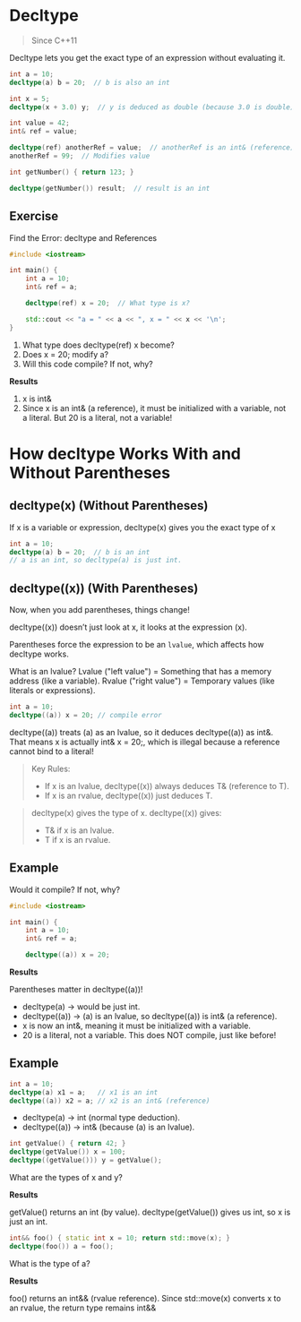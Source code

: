 # Decltype

> Since C++11

Decltype lets you get the exact type of an expression without evaluating it.

```cpp
int a = 10;
decltype(a) b = 20;  // b is also an int
```

```cpp
int x = 5;
decltype(x + 3.0) y;  // y is deduced as double (because 3.0 is double)
```

```cpp
int value = 42;
int& ref = value;

decltype(ref) anotherRef = value;  // anotherRef is an int& (reference)
anotherRef = 99;  // Modifies value
```

```cpp
int getNumber() { return 123; }

decltype(getNumber()) result;  // result is an int
```

## Exercise

Find the Error: decltype and References

```cpp
#include <iostream>

int main() {
    int a = 10;
    int& ref = a;  

    decltype(ref) x = 20;  // What type is x?

    std::cout << "a = " << a << ", x = " << x << '\n';
}
```

1. What type does decltype(ref) x become?
2. Does x = 20; modify a?
3. Will this code compile? If not, why?


**Results**

1. x is int&
2. Since x is an int& (a reference), it must be initialized with a variable, 
    not a literal. But 20 is a literal, not a variable!

# How decltype Works With and Without Parentheses

## decltype(x) (Without Parentheses)

If x is a variable or expression, decltype(x) gives you the exact type of x


```cpp
int a = 10;
decltype(a) b = 20;  // b is an int
// a is an int, so decltype(a) is just int.
```

## decltype((x)) (With Parentheses)

Now, when you add parentheses, things change!

decltype((x)) doesn’t just look at x, it looks at the expression (x).

Parentheses force the expression to be an `lvalue`, which affects how decltype works.

What is an lvalue?
Lvalue ("left value") = Something that has a memory address (like a variable).
Rvalue ("right value") = Temporary values (like literals or expressions).

```cpp
int a = 10;
decltype((a)) x = 20; // compile error
```
decltype((a)) treats (a) as an lvalue, so it deduces decltype((a)) as int&.
That means x is actually int& x = 20;, which is illegal because a reference cannot bind to a literal!


> Key Rules:
> 
> - If x is an lvalue, decltype((x)) always deduces T& (reference to T).
> - If x is an rvalue, decltype((x)) just deduces T.

> decltype(x) gives the type of x.
> decltype((x)) gives:
> - T& if x is an lvalue.
> - T if x is an rvalue.

## Example

Would it compile? If not, why?

```cpp
#include <iostream>

int main() {
    int a = 10;
    int& ref = a;  

    decltype((a)) x = 20;
```

**Results**

Parentheses matter in decltype((a))!
- decltype(a) → would be just int.
- decltype((a)) → (a) is an lvalue, so decltype((a)) is int& (a reference).
- x is now an int&, meaning it must be initialized with a variable.
- 20 is a literal, not a variable. This does NOT compile, just like before!

## Example 

```cpp
int a = 10;
decltype(a) x1 = a;   // x1 is an int
decltype((a)) x2 = a; // x2 is an int& (reference)
```

- decltype(a) → int (normal type deduction).
- decltype((a)) → int& (because (a) is an lvalue).


```cpp
int getValue() { return 42; }
decltype(getValue()) x = 100;
decltype((getValue())) y = getValue();
```

What are the types of x and y?

**Results**

getValue() returns an int (by value).
decltype(getValue()) gives us int, so x is just an int.

```cpp
int&& foo() { static int x = 10; return std::move(x); }
decltype(foo()) a = foo();
```
What is the type of a?

**Results**

foo() returns an int&& (rvalue reference).
Since std::move(x) converts x to an rvalue, the return type remains int&&
